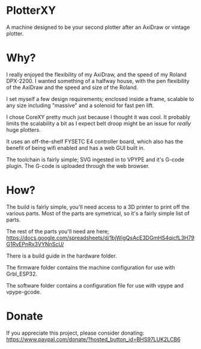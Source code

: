 # PlotterXY
A machine designed to be your second plotter after an AxiDraw or vintage plotter.

# Why?
I really enjoyed the flexibility of my AxiDraw, and the speed of my Roland DPX-2200. I wanted something of a halfway house, with the pen flexibility of the AxiDraw and the speed and size of the Roland.

I set myself a few design requirements; enclosed inside a frame, scalable to any size including "massive" and a solenoid for fast pen lift.

I chose CoreXY pretty much just because I thought it was cool. It probably limits the scalability a bit as I expect belt droop might be an issue for _really_ huge plotters.

It uses an off-the-shelf FYSETC E4 controller board, which also has the benefit of being wifi enabled and has a web GUI built in.

The toolchain is fairly simple; SVG ingested in to VPYPE and it's G-code plugin. The G-code is uploaded through the web browser.

# How?

The build is fairly simple, you'll need access to a 3D printer to print off the various parts. Most of the parts are symetrical, so it's a fairly simple list of parts.

The rest of the parts you'll need are here; https://docs.google.com/spreadsheets/d/1bjWigQsAcE3DGmHS4qicfL3H79G1RvEPnRx3VYNnScU/

There is a build guide in the hardware folder.

The firmware folder contains the machine configuration for use with Grbl_ESP32.

The software folder contains a configuration file for use with vpype and vpype-gcode.

# Donate

If you appreciate this project, please consider donating: https://www.paypal.com/donate/?hosted_button_id=BHS97LUK2LCB6
